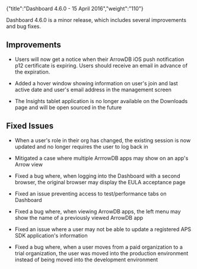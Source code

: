 {"title":"Dashboard 4.6.0 - 15 April 2016","weight":"110"}

Dashboard 4.6.0 is a minor release, which includes several improvements and bug fixes.

## Improvements

* Users will now get a notice when their ArrowDB iOS push notification p12 certificate is expiring. Users should receive an email in advance of the expiration.

* Added a hover window showing information on user's join and last active date and user's email address in the management screen

* The Insights tablet application is no longer available on the Downloads page and will be open sourced in the future

## Fixed Issues

* When a user's role in their org has changed, the existing session is now updated and no longer requires the user to log back in

* Mitigated a case where multiple ArrrowDB apps may show on an app's Arrow view

* Fixed a bug where, when logging into the Dashboard with a second browser, the original browser may display the EULA acceptance page

* Fixed an issue preventing access to test/performance tabs on Dashboard

* Fixed a bug where, when viewing ArrowDB apps, the left menu may show the name of a previously viewed ArrowDB app

* Fixed an issue where a user may not be able to update a registered APS SDK application's information

* Fixed a bug where, when a user moves from a paid organization to a trial organization, the user was moved into the production environment instead of being moved into the development environment
